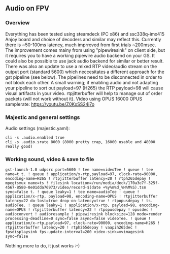 ## Audio on FPV

### Overview
Everything has been tested using steamdeck (PC x86) and ssc338q-imx415 Anjoy board and choice of decoders and similar may reflect this.
Currently there is ~50-100ms latency, much imprroved from first trials ~200msec. The improvement comes mainy from using "pipewiresink" on client side, but it requires you to have a working pipewire audio backend on your GS. It could also be possible to use jack audio backend for similar or better result.
There was also an update to use a mixed RTP video/audio stream on the output port (standard 5600) which neccesitates a different approach for the gst pipeline (see below). The pipelines need to be disconnected in order to not block each other.
A small warning; if enabling audio and not adapting your pipeline to sort out payload=97 (H265) the RTP payload=98 will cause visual artifacts in your video. rtpjitterbuffer will help to manage out of order packets (will not work without it).
Video using OPUS 16000 OPUS samplerate: https://youtu.be/Z0KxSS24j7o

### Majestic and general settings
Audio settings (majestic.yaml):
```
cli -s .audio.enabled true
cli -s .audio.srate 8000 (8000 pretty crap, 16000 usable and 48000 really good)
```

### Working sound, video & save to file
```
gst-launch-1.0 udpsrc port=5600 ! tee name=videoTee ! queue ! tee name=t t. ! queue ! application/x-rtp,payload=97, clock-rate=90000, encoding-name=H265 ! rtpjitterbuffer latency=20 ! rtph265depay ! mpegtsmux name=ts ! filesink location=/run/media/deck/170a3e7f-325f-4567-8580-0e01dda76973/video/record-$(date +%y%m%d_%H%M%S).tsn sync=false t. ! queue leaky=1 ! tee name=audioTee ! queue ! application/x-rtp, payload=98, encoding-name=OPUS ! rtpjitterbuffer latency=22 do-lost=true drop-on-latency=true ! rtpopusdepay ! ts. audioTee. ! queue leaky=1 ! application/x-rtp, payload=98, encoding-name=OPUS ! rtpjitterbuffer latency=22 ! rtpopusdepay ! opusdec ! audioconvert ! audioresample ! pipewiresink blocksize=128 mode=render processing-deadline=0 sync=false async=false videoTee. ! queue ! application/x-rtp,payload=97, clock-rate=90000, encoding-name=H265 ! rtpjitterbuffer latency=20 ! rtph265depay ! vaapih265dec ! fpsdisplaysink fps-update-interval=200 video-sink=xvimagesink sync=false
```
Nothing more to do, it just works :-)

